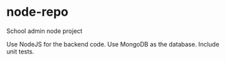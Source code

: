 # node-repo
School admin node project

Use NodeJS for the backend code.
Use MongoDB as the database.
Include unit tests.




